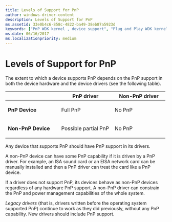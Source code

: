 ```yaml
---
title: Levels of Support for PnP
author: windows-driver-content
description: Levels of Support for PnP
ms.assetid: 33e0b4c6-858c-4822-ba49-38eb87a5923d
keywords: ["PnP WDK kernel , device support", "Plug and Play WDK kernel , device support", "full PnP WDK kernel", "partial PnP WDK kernel"]
ms.date: 06/16/2017
ms.localizationpriority: medium
---
```


# Levels of Support for PnP





The extent to which a device supports PnP depends on the PnP support in both the device hardware and the device drivers (see the following table).

<table>
<colgroup>
<col width="33%" />
<col width="33%" />
<col width="33%" />
</colgroup>
<thead>
<tr class="header">
<th></th>
<th>PnP driver</th>
<th>Non-PnP driver</th>
</tr>
</thead>
<tbody>
<tr class="odd">
<td><p><strong>PnP Device</strong></p></td>
<td><p>Full PnP</p></td>
<td><p>No PnP</p></td>
</tr>
<tr class="even">
<td><p><strong>Non-PnP Device</strong></p></td>
<td><p>Possible partial PnP</p></td>
<td><p>No PnP</p></td>
</tr>
</tbody>
</table>

 

Any device that supports PnP should have PnP support in its drivers.

A non-PnP device can have some PnP capability if it is driven by a PnP driver. For example, an ISA sound card or an EISA network card can be manually installed and then a PnP driver can treat the card like a PnP device.

If a driver does not support PnP, its devices behave as non-PnP devices regardless of any hardware PnP support. A non-PnP driver can constrain the PnP and power management capabilities of the whole system.

*Legacy drivers* (that is, drivers written before the operating system supported PnP) continue to work as they did previously, without any PnP capability. New drivers should include PnP support.

 

 




